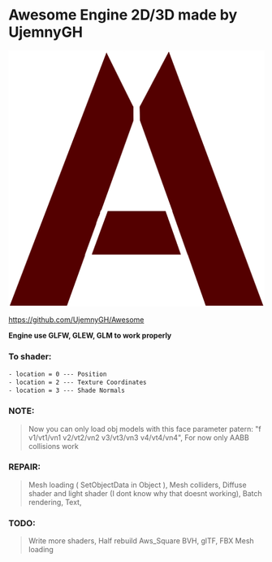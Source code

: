 # Awesome Engine 2D/3D made by UjemnyGH

![Awesome image logo](/data/texture/awesome.png)

https://github.com/UjemnyGH/Awesome


**Engine use GLFW, GLEW, GLM to work properly**

### To shader:
    - location = 0 --- Position
    - location = 2 --- Texture Coordinates
    - location = 3 --- Shade Normals

### NOTE:
> Now you can only load obj models with this face parameter patern: "f v1/vt1/vn1 v2/vt2/vn2 v3/vt3/vn3 v4/vt4/vn4",
> For now only AABB collisions work

### REPAIR:
> Mesh loading ( SetObjectData in Object ),
> Mesh colliders,
> Diffuse shader and light shader (I dont know why that doesnt working),
> Batch rendering,
> Text,

### TODO:
> Write more shaders,
> Half rebuild Aws_Square
> BVH, glTF, FBX Mesh loading